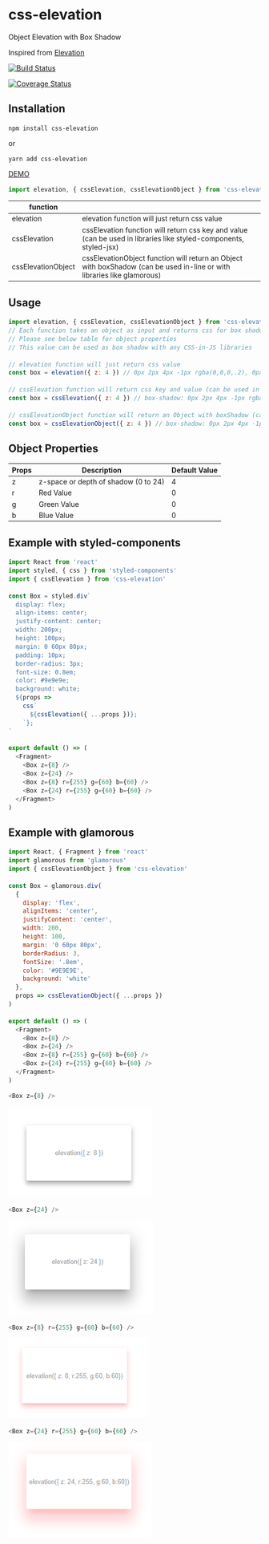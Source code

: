 # css-elevation

Object Elevation with Box Shadow

Inspired from [Elevation](https://material-components-web.appspot.com/elevation.html)

[![Build Status](https://travis-ci.org/vinodronold/css-elevation.svg?branch=master)](https://travis-ci.org/vinodronold/css-elevation)

[![Coverage Status](https://coveralls.io/repos/github/vinodronold/css-elevation/badge.svg)](https://coveralls.io/github/vinodronold/css-elevation)

## Installation

```
npm install css-elevation
```

or

```
yarn add css-elevation
```

[DEMO](https://css-elevation.now.sh/)

```javascript
import elevation, { cssElevation, cssElevationObject } from 'css-elevation'
```

| function           |                                                                                                                         |
| ------------------ | ----------------------------------------------------------------------------------------------------------------------- |
| elevation          | elevation function will just return css value                                                                           |
| cssElevation       | cssElevation function will return css key and value (can be used in libraries like styled-components, styled-jsx)       |
| cssElevationObject | cssElevationObject function will return an Object with boxShadow (can be used in-line or with libraries like glamorous) |

## Usage

```javascript
import elevation, { cssElevation, cssElevationObject } from 'css-elevation'
// Each function takes an object as input and returns css for box shadow
// Please see below table for object properties
// This value can be used as box shadow with any CSS-in-JS libraries

// elevation function will just return css value
const box = elevation({ z: 4 }) // 0px 2px 4px -1px rgba(0,0,0,.2), 0px 4px 5px 0px rgba(0,0,0,.14), 0px 1px 10px 0px rgba(0,0,0,.12)

// cssElevation function will return css key and value (can be used in libraries like styled-components, styled-jsx)
const box = cssElevation({ z: 4 }) // box-shadow: 0px 2px 4px -1px rgba(0,0,0,.2), 0px 4px 5px 0px rgba(0,0,0,.14), 0px 1px 10px 0px rgba(0,0,0,.12);

// cssElevationObject function will return an Object with boxShadow (can be used in-line or with libraries like glamorous)
const box = cssElevationObject({ z: 4 }) // box-shadow: 0px 2px 4px -1px rgba(0,0,0,.2), 0px 4px 5px 0px rgba(0,0,0,.14), 0px 1px 10px 0px rgba(0,0,0,.12);
```

## Object Properties

| Props | Description                          | Default Value |
| ----- | ------------------------------------ | ------------- |
| z     | z-space or depth of shadow (0 to 24) | 4             |
| r     | Red Value                            | 0             |
| g     | Green Value                          | 0             |
| b     | Blue Value                           | 0             |

## Example with styled-components

```javascript
import React from 'react'
import styled, { css } from 'styled-components'
import { cssElevation } from 'css-elevation'

const Box = styled.div`
  display: flex;
  align-items: center;
  justify-content: center;
  width: 200px;
  height: 100px;
  margin: 0 60px 80px;
  padding: 10px;
  border-radius: 3px;
  font-size: 0.8em;
  color: #9e9e9e;
  background: white;
  ${props =>
    css`
      ${cssElevation({ ...props })};
    `};
`

export default () => (
  <Fragment>
    <Box z={8} />
    <Box z={24} />
    <Box z={8} r={255} g={60} b={60} />
    <Box z={24} r={255} g={60} b={60} />
  </Fragment>
)
```

## Example with glamorous

```javascript
import React, { Fragment } from 'react'
import glamorous from 'glamorous'
import { cssElevationObject } from 'css-elevation'

const Box = glamorous.div(
  {
    display: 'flex',
    alignItems: 'center',
    justifyContent: 'center',
    width: 200,
    height: 100,
    margin: '0 60px 80px',
    borderRadius: 3,
    fontSize: '.8em',
    color: '#9E9E9E',
    background: 'white'
  },
  props => cssElevationObject({ ...props })
)

export default () => (
  <Fragment>
    <Box z={8} />
    <Box z={24} />
    <Box z={8} r={255} g={60} b={60} />
    <Box z={24} r={255} g={60} b={60} />
  </Fragment>
)
```

```javascript
<Box z={8} />
```

![Z = 8](https://raw.githubusercontent.com/vinodronold/css-elevation/master/img/Z8.PNG "Z = 8")

```javascript
<Box z={24} />
```

![Z = 24](https://raw.githubusercontent.com/vinodronold/css-elevation/master/img/Z24.PNG "Z = 8")

```javascript
<Box z={8} r={255} g={60} b={60} />
```

![Z = 8](https://raw.githubusercontent.com/vinodronold/css-elevation/master/img/COLOR_Z8.PNG "Z = 8 with Color")

```javascript
<Box z={24} r={255} g={60} b={60} />
```

![Z = 24](https://raw.githubusercontent.com/vinodronold/css-elevation/master/img/COLOR_Z24.PNG "Z = 8 with Color")
